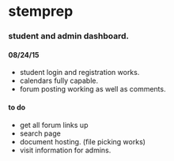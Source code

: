 # stemprep
### student and admin dashboard. 
#### 08/24/15
* student login and registration works. 
* calendars fully capable. 
* forum posting working as well as comments. 

#### to do
* get all forum links up
* search page
* document hosting. (file picking works)
* visit information for admins. 
